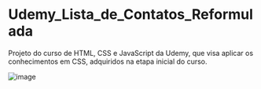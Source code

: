 # Udemy_Lista_de_Contatos_Reformulada
Projeto do curso de HTML, CSS e JavaScript da Udemy, que visa aplicar os conhecimentos em CSS, adquiridos na etapa inicial do curso.

![image](https://github.com/LeonardoSanga/Udemy_Lista_de_Contatos_Reformulada/assets/100099053/5113eba2-7a09-4e14-9f10-dc9edd69c440)

